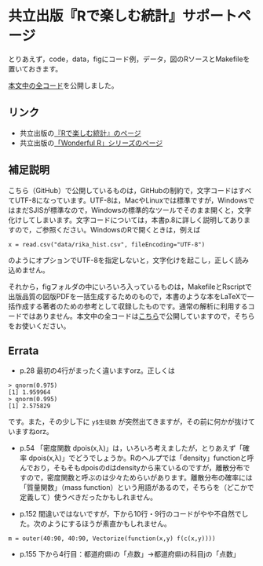 # 共立出版『Rで楽しむ統計』サポートページ

とりあえず，code，data，figにコード例，データ，図のRソースとMakefileを置いておきます。

[本文中の全コード](code.md)を公開しました。

## リンク

* 共立出版の[『Rで楽しむ統計』のページ](http://www.kyoritsu-pub.co.jp/bookdetail/9784320112414)
* 共立出版の[「Wonderful R」シリーズのページ](http://www.kyoritsu-pub.co.jp/series/205/)

## 補足説明

こちら（GitHub）で公開しているものは，GitHubの制約で，文字コードはすべてUTF-8になっています。UTF-8は，MacやLinuxでは標準ですが，WindowsではまだSJISが標準なので，Windowsの標準的なツールでそのまま開くと，文字化けしてしまいます。文字コードについては，本書p.8に詳しく説明してありますので，ご参照ください。WindowsのRで開くときは，例えば
```
x = read.csv("data/rika_hist.csv", fileEncoding="UTF-8")
```
のようにオプションでUTF-8を指定しないと，文字化けを起こし，正しく読み込めません。

それから，figフォルダの中にいろいろ入っているものは，MakefileとRscriptで出版品質の図版PDFを一括生成するためのもので，本書のような本をLaTeXで一括作成する著者のための参考として収録したものです。通常の解析に利用するコードではありません。本文中の全コードは[こちら](code.md)で公開していますので，そちらをお使いください。

## Errata

* p.28 最初の4行がまったく違いますorz。正しくは
```
> qnorm(0.975)
[1] 1.959964
> qnorm(0.995)
[1] 2.575829
```
です。また，その少し下に `y$生徒数` が突然出てきますが，その前に何かが抜けていますねorz。

* p.54 「密度関数 dpois(x,λ)」は，いろいろ考えましたが，とりあえず「確率 dpois(x,λ)」でどうでしょうか。Rのヘルプでは「density」functionと呼んでおり，そもそもdpoisのdはdensityから来ているのですが，離散分布ですので，密度関数と呼ぶのは少々ためらいがあります。離散分布の確率には「質量関数」（mass function）という用語があるので，そちらを（どこかで定義して）使うべきだったかもしれません。

* p.152 間違いではないですが，下から10行・9行のコードがやや不自然でした。次のようにするほうが素直かもしれません。
```
m = outer(40:90, 40:90, Vectorize(function(x,y) f(c(x,y))))
```
* p.155 下から4行目：都道府県iの「点数」→都道府県iの科目jの「点数」
